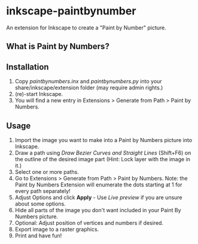 inkscape-paintbynumber
======================

An extension for Inkscape to create a "Paint by Number" picture.

## What is Paint by Numbers?


## Installation
1. Copy *paintbynumbers.inx* and *paintbynumbers.py* into your share/inkscape/extension folder (may require admin rights.)
2. (re)-start Inkscape.
3. You will find a new entry in Extensions > Generate from Path > Paint by Numbers.


## Usage
1. Import the image you want to make into a Paint by Numbers picture into Inkscape.
2. Draw a path using *Draw Bezier Curves and Straight Lines* (Shift+F6) on the outline of the desired image part (Hint: Lock layer with the image in it.)
3. Select one or more paths.
4. Go to Extensions > Generate from Path > Paint by Numbers. Note: the Paint by Numbers Extension will enumerate the dots starting at 1 for every path separately!
5. Adjust Options and click **Apply** - Use *Live preview* if you are unsure about some options.
6. Hide all parts of the image you don't want included in your Paint By Numbers picture.
7. Optional: Adjust position of vertices and numbers if desired.
8. Export image to a raster graphics.
9. Print and have fun!